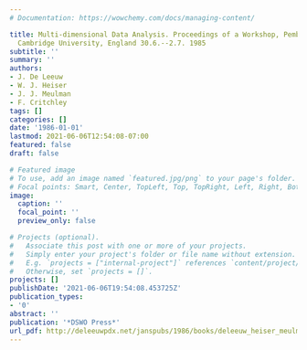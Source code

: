```yaml
---
# Documentation: https://wowchemy.com/docs/managing-content/

title: Multi-dimensional Data Analysis. Proceedings of a Workshop, Pembroke College,
  Cambridge University, England 30.6.--2.7. 1985
subtitle: ''
summary: ''
authors:
- J. De Leeuw
- W. J. Heiser
- J. J. Meulman
- F. Critchley
tags: []
categories: []
date: '1986-01-01'
lastmod: 2021-06-06T12:54:08-07:00
featured: false
draft: false

# Featured image
# To use, add an image named `featured.jpg/png` to your page's folder.
# Focal points: Smart, Center, TopLeft, Top, TopRight, Left, Right, BottomLeft, Bottom, BottomRight.
image:
  caption: ''
  focal_point: ''
  preview_only: false

# Projects (optional).
#   Associate this post with one or more of your projects.
#   Simply enter your project's folder or file name without extension.
#   E.g. `projects = ["internal-project"]` references `content/project/deep-learning/index.md`.
#   Otherwise, set `projects = []`.
projects: []
publishDate: '2021-06-06T19:54:08.453725Z'
publication_types:
- '0'
abstract: ''
publication: '*DSWO Press*'
url_pdf: http://deleeuwpdx.net/janspubs/1986/books/deleeuw_heiser_meulman_critchley_B_86.pdf
---
```

